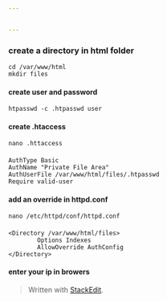```yaml
---


---
```


<h3 id="create-a-directory-in-html-folder">create a directory in html folder</h3>
<pre><code>cd /var/www/html
mkdir files
</code></pre>
<h4 id="create-user-and-password">create user and password</h4>
<pre><code>htpasswd -c .htpasswd user
</code></pre>
<h4 id="create-.htaccess">create .htaccess</h4>
<pre><code>nano .httaccess
</code></pre>
<h4 id="section"></h4>
<pre><code>AuthType Basic
AuthName "Private File Area"
AuthUserFile /var/www/html/files/.htpasswd
Require valid-user
</code></pre>
<h4 id="add-an-override-in-httpd.conf">add an override in httpd.conf</h4>
<pre><code>nano /etc/httpd/conf/httpd.conf
</code></pre>
<h4 id="section-1"></h4>
<pre><code>&lt;Directory /var/www/html/files&gt;
        Options Indexes
        AllowOverride AuthConfig
&lt;/Directory&gt;
</code></pre>
<h4 id="enter-your-ip-in-browers">enter your ip in browers</h4>
<blockquote>
<p>Written with <a href="https://stackedit.io/">StackEdit</a>.</p>
</blockquote>

